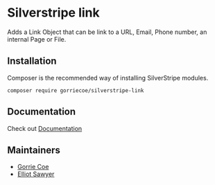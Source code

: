 # Silverstripe link

Adds a Link Object that can be link to a URL, Email, Phone number, an internal Page or File.

## Installation

Composer is the recommended way of installing SilverStripe modules.

    composer require gorriecoe/silverstripe-link

## Documentation

Check out [Documentation](https://gorriecoe.github.io/silverstripe-link/en)

## Maintainers

-   [Gorrie Coe](https://github.com/gorriecoe)
-   [Elliot Sawyer](https://github.com/elliot-sawyer)
